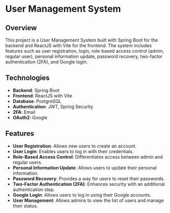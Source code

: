 # User Management System

## Overview

This project is a User Management System built with Spring Boot for the backend and ReactJS with Vite for the frontend. The system includes features such as user registration, login, role-based access control (admin, regular user), personal information update, password recovery, two-factor authentication (2FA), and Google login.

## Technologies

- **Backend**: Spring Boot
- **Frontend**: ReactJS with Vite
- **Database**: PostgreSQL
- **Authentication**: JWT, Spring Security
- **2FA**: Email
- **OAuth2**: Google

## Features

- **User Registration**: Allows new users to create an account.
- **User Login**: Enables users to log in with their credentials.
- **Role-Based Access Control**: Differentiates access between admin and regular users.
- **Personal Information Update**: Allows users to update their personal information.
- **Password Recovery**: Provides a way for users to reset their passwords.
- **Two-Factor Authentication (2FA)**: Enhances security with an additional authentication step.
- **Google Login**: Allows users to log in using their Google accounts.
- **User Management**: Allows admins to view the list of users and manage their status.
